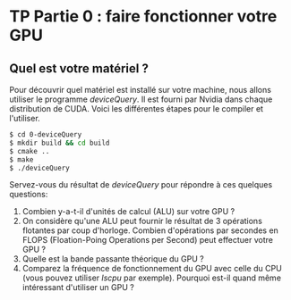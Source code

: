 # TP Partie 0 : faire fonctionner votre GPU
## Quel est votre matériel ?

Pour découvrir quel matériel est installé sur votre machine, nous allons utiliser le programme *deviceQuery*. Il est fourni par Nvidia dans chaque distribution de CUDA. Voici les différentes étapes pour le compiler et l'utiliser.

```bash
$ cd 0-deviceQuery
$ mkdir build && cd build
$ cmake ..
$ make
$ ./deviceQuery
```

Servez-vous du résultat de *deviceQuery* pour répondre à ces quelques questions:
1. Combien y-a-t-il d'unités de calcul (ALU) sur votre GPU ?
2. On considère qu'une ALU peut fournir le résultat de 3 opérations flotantes par coup d'horloge. Combien d'opérations par secondes en FLOPS (Floation-Poing Operations per Second) peut effectuer votre GPU ?
3. Quelle est la bande passante théorique du GPU ?
4. Comparez la fréquence de fonctionnement du GPU avec celle du CPU (vous pouvez utiliser *lscpu* par exemple). Pourquoi est-il quand même intéressant d'utiliser un GPU ?
